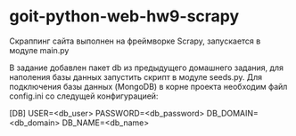 # goit-python-web-hw9-scrapy

Скраппинг сайта выполнен на фреймворке Scrapy, запускается в модуле main.py

В задание добавлен пакет db из предыдущего домашнего задания, для наполения базы данных запустить скрипт в модуле seeds.py.
Для подключения базы данных (MongoDB) в корне проекта необходим файл config.ini со следущей конфигурацией:

[DB]
USER=<db_user>
PASSWORD=<db_password>
DB_DOMAIN=<db_domain>
DB_NAME=<db_name>
